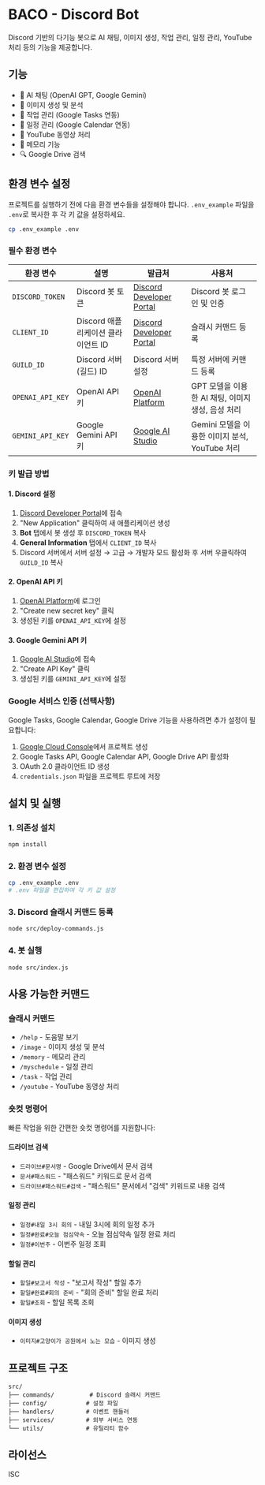 # BACO - Discord Bot

Discord 기반의 다기능 봇으로 AI 채팅, 이미지 생성, 작업 관리, 일정 관리, YouTube 처리 등의 기능을 제공합니다.

## 기능

- 🤖 AI 채팅 (OpenAI GPT, Google Gemini)
- 🎨 이미지 생성 및 분석
- 📝 작업 관리 (Google Tasks 연동)
- 📅 일정 관리 (Google Calendar 연동)
- 🎥 YouTube 동영상 처리
- 💾 메모리 기능
- 🔍 Google Drive 검색

## 환경 변수 설정

프로젝트를 실행하기 전에 다음 환경 변수들을 설정해야 합니다. `.env_example` 파일을 `.env`로 복사한 후 각 키 값을 설정하세요.

```bash
cp .env_example .env
```

### 필수 환경 변수

| 환경 변수 | 설명 | 발급처 | 사용처 |
|-----------|------|--------|--------|
| `DISCORD_TOKEN` | Discord 봇 토큰 | [Discord Developer Portal](https://discord.com/developers/applications) | Discord 봇 로그인 및 인증 |
| `CLIENT_ID` | Discord 애플리케이션 클라이언트 ID | [Discord Developer Portal](https://discord.com/developers/applications) | 슬래시 커맨드 등록 |
| `GUILD_ID` | Discord 서버(길드) ID | Discord 서버 설정 | 특정 서버에 커맨드 등록 |
| `OPENAI_API_KEY` | OpenAI API 키 | [OpenAI Platform](https://platform.openai.com/api-keys) | GPT 모델을 이용한 AI 채팅, 이미지 생성, 음성 처리 |
| `GEMINI_API_KEY` | Google Gemini API 키 | [Google AI Studio](https://aistudio.google.com/app/apikey) | Gemini 모델을 이용한 이미지 분석, YouTube 처리 |

### 키 발급 방법

#### 1. Discord 설정
1. [Discord Developer Portal](https://discord.com/developers/applications)에 접속
2. "New Application" 클릭하여 새 애플리케이션 생성
3. **Bot** 탭에서 봇 생성 후 `DISCORD_TOKEN` 복사
4. **General Information** 탭에서 `CLIENT_ID` 복사
5. Discord 서버에서 서버 설정 → 고급 → 개발자 모드 활성화 후 서버 우클릭하여 `GUILD_ID` 복사

#### 2. OpenAI API 키
1. [OpenAI Platform](https://platform.openai.com/api-keys)에 로그인
2. "Create new secret key" 클릭
3. 생성된 키를 `OPENAI_API_KEY`에 설정

#### 3. Google Gemini API 키
1. [Google AI Studio](https://aistudio.google.com/app/apikey)에 접속
2. "Create API Key" 클릭
3. 생성된 키를 `GEMINI_API_KEY`에 설정

### Google 서비스 인증 (선택사항)

Google Tasks, Google Calendar, Google Drive 기능을 사용하려면 추가 설정이 필요합니다:

1. [Google Cloud Console](https://console.cloud.google.com/)에서 프로젝트 생성
2. Google Tasks API, Google Calendar API, Google Drive API 활성화
3. OAuth 2.0 클라이언트 ID 생성
4. `credentials.json` 파일을 프로젝트 루트에 저장

## 설치 및 실행

### 1. 의존성 설치
```bash
npm install
```

### 2. 환경 변수 설정
```bash
cp .env_example .env
# .env 파일을 편집하여 각 키 값 설정
```

### 3. Discord 슬래시 커맨드 등록
```bash
node src/deploy-commands.js
```

### 4. 봇 실행
```bash
node src/index.js
```

## 사용 가능한 커맨드

### 슬래시 커맨드
- `/help` - 도움말 보기
- `/image` - 이미지 생성 및 분석
- `/memory` - 메모리 관리
- `/myschedule` - 일정 관리
- `/task` - 작업 관리
- `/youtube` - YouTube 동영상 처리

### 숏컷 명령어
빠른 작업을 위한 간편한 숏컷 명령어를 지원합니다:

#### 드라이브 검색
- `드라이브#문서명` - Google Drive에서 문서 검색
- `문서#패스워드` - "패스워드" 키워드로 문서 검색
- `드라이브#패스워드#검색` - "패스워드" 문서에서 "검색" 키워드로 내용 검색

#### 일정 관리
- `일정#내일 3시 회의` - 내일 3시에 회의 일정 추가
- `일정#완료#오늘 점심약속` - 오늘 점심약속 일정 완료 처리
- `일정#이번주` - 이번주 일정 조회

#### 할일 관리
- `할일#보고서 작성` - "보고서 작성" 할일 추가
- `할일#완료#회의 준비` - "회의 준비" 할일 완료 처리
- `할일#조회` - 할일 목록 조회

#### 이미지 생성
- `이미지#고양이가 공원에서 노는 모습` - 이미지 생성

## 프로젝트 구조

```
src/
├── commands/          # Discord 슬래시 커맨드
├── config/           # 설정 파일
├── handlers/         # 이벤트 핸들러
├── services/         # 외부 서비스 연동
└── utils/            # 유틸리티 함수
```

## 라이선스

ISC
